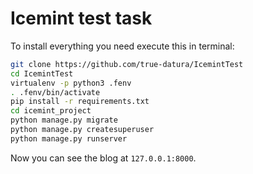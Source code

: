 # Icemint test task

To install everything you need execute this in terminal:
```sh
git clone https://github.com/true-datura/IcemintTest
cd IcemintTest
virtualenv -p python3 .fenv
. .fenv/bin/activate
pip install -r requirements.txt
cd icemint_project
python manage.py migrate
python manage.py createsuperuser
python manage.py runserver
```
Now you can see the blog at `127.0.0.1:8000`.
